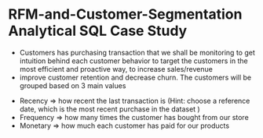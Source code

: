 # RFM-and-Customer-Segmentation Analytical SQL Case Study
- Customers has purchasing transaction that we shall be monitoring to get intuition behind each customer behavior to target the customers in the most efficient and proactive way, to increase sales/revenue 
- improve customer retention and decrease churn.
The customers will be grouped based on 3 main values
* Recency => how recent the last transaction is (Hint: choose a reference date, which is
the most recent purchase in the dataset )
* Frequency => how many times the customer has bought from our store
*  Monetary => how much each customer has paid for our products

